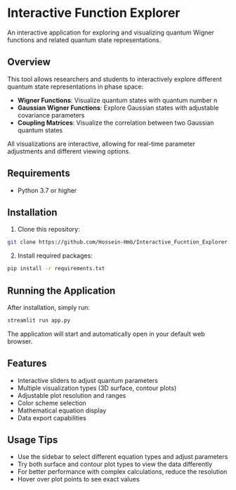 # Interactive Function Explorer

An interactive application for exploring and visualizing quantum Wigner functions and related quantum state representations.

## Overview

This tool allows researchers and students to interactively explore different quantum state representations in phase space:

- **Wigner Functions**: Visualize quantum states with quantum number n
- **Gaussian Wigner Functions**: Explore Gaussian states with adjustable covariance parameters
- **Coupling Matrices**: Visualize the correlation between two Gaussian quantum states

All visualizations are interactive, allowing for real-time parameter adjustments and different viewing options.

## Requirements

- Python 3.7 or higher

## Installation

1. Clone this repository:

```bash
git clone https://github.com/Hossein-Hmb/Interactive_Fucntion_Explorer.git && cd Interactive_Fucntion_Explorer
```

2. Install required packages:

```bash
pip install -r requirements.txt
```

## Running the Application

After installation, simply run:

```bash
streamlit run app.py
```

The application will start and automatically open in your default web browser.

## Features

- Interactive sliders to adjust quantum parameters
- Multiple visualization types (3D surface, contour plots)
- Adjustable plot resolution and ranges
- Color scheme selection
- Mathematical equation display
- Data export capabilities

## Usage Tips

- Use the sidebar to select different equation types and adjust parameters
- Try both surface and contour plot types to view the data differently
- For better performance with complex calculations, reduce the resolution
- Hover over plot points to see exact values
